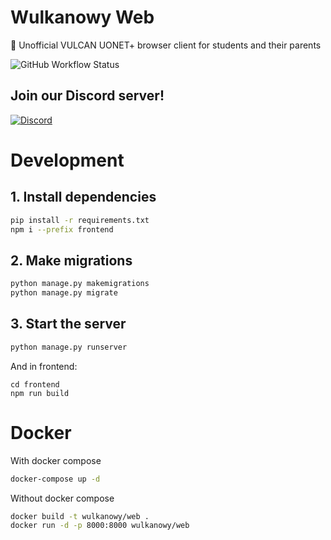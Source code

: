 # Wulkanowy Web

🌋 Unofficial VULCAN UONET+ browser client for students and their parents

![GitHub Workflow Status](https://github.com/wulkanowy/wulkanowy-web/workflows/Python%20application/badge.svg)

## Join our Discord server!

[![Discord](https://discordapp.com/api/guilds/390889354199040011/widget.png?style=banner2)](https://discord.com/invite/vccAQBr)

# Development

## 1. Install dependencies

```sh
pip install -r requirements.txt
npm i --prefix frontend
```

## 2. Make migrations

```sh
python manage.py makemigrations
python manage.py migrate
```

## 3. Start the server

```sh
python manage.py runserver
```
And in frontend:
```shell
cd frontend
npm run build
```

# Docker

With docker compose

```sh
docker-compose up -d
```

Without docker compose

```sh
docker build -t wulkanowy/web .
docker run -d -p 8000:8000 wulkanowy/web
```
